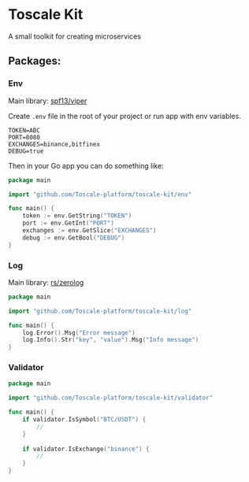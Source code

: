 # Toscale Kit
A small toolkit for creating microservices

## Packages:

### Env

Main library: [spf13/viper](https://github.com/spf13/viper)

Create `.env` file in the root of your project or run app with env variables.
```dotenv
TOKEN=ABC
PORT=8080
EXCHANGES=binance,bitfinex
DEBUG=true
```

Then in your Go app you can do something like:
```go
package main

import "github.com/Toscale-platform/toscale-kit/env"

func main() {
    token := env.GetString("TOKEN")
    port := env.GetInt("PORT")
    exchanges := env.GetSlice("EXCHANGES")
    debug := env.GetBool("DEBUG")
}
```

### Log

Main library: [rs/zerolog](https://github.com/rs/zerolog)

```go
package main

import "github.com/Toscale-platform/toscale-kit/log"

func main() {
    log.Error().Msg("Error message")
    log.Info().Str("key", "value").Msg("Info message")
}
```

### Validator

```go
package main

import "github.com/Toscale-platform/toscale-kit/validator"

func main() {
    if validator.IsSymbol("BTC/USDT") {
        //
    }
	
    if validator.IsExchange("binance") {
        //
    }
}
```
